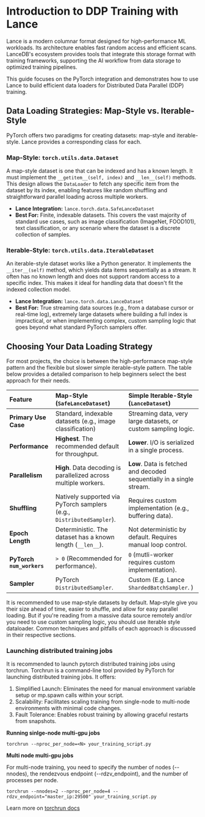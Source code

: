 
# Introduction to DDP Training with Lance


Lance is a modern columnar format designed for high-performance ML workloads. Its architecture enables fast random access and efficient scans. LanceDB's ecosystem provides tools that integrate this storage format with training frameworks, supporting the AI workflow from data storage to optimized training pipelines. 

This guide focuses on the PyTorch integration and demonstrates how to use Lance to build efficient data loaders for Distributed Data Parallel (DDP) training.

## Data Loading Strategies: Map-Style vs. Iterable-Style

PyTorch offers two paradigms for creating datasets: map-style and iterable-style. Lance provides a corresponding class for each.

### Map-Style: `torch.utils.data.Dataset`
A map-style dataset is one that can be indexed and has a known length. It must implement the `__getitem__(self, index)` and `__len__(self)` methods. This design allows the `DataLoader` to fetch any specific item from the dataset by its index, enabling features like random shuffling and straightforward parallel loading across multiple workers. 

*   **Lance Integration:** `lance.torch.data.SafeLanceDataset`
*   **Best For:** Finite, indexable datasets. This covers the vast majority of standard use cases, such as image classification (ImageNet, FOOD101), text classification, or any scenario where the dataset is a discrete collection of samples.

### Iterable-Style: `torch.utils.data.IterableDataset`
An iterable-style dataset works like a Python generator. It implements the `__iter__(self)` method, which yields data items sequentially as a stream. It often has no known length and does not support random access to a specific index. This makes it ideal for handling data that doesn't fit the indexed collection model.

*   **Lance Integration:** `lance.torch.data.LanceDataset`
*   **Best For:** True streaming data sources (e.g., from a database cursor or real-time log), extremely large datasets where building a full index is impractical, or when implementing complex, custom sampling logic that goes beyond what standard PyTorch samplers offer. 

## Choosing Your Data Loading Strategy

For most projects, the choice is between the high-performance map-style pattern and the flexible but slower simple iterable-style pattern. The table below provides a detailed comparison to help beginners select the best approach for their needs.

| Feature | Map-Style (`SafeLanceDataset`) | Simple Iterable-Style (`LanceDataset`) |
| :--- | :--- | :--- |
| **Primary Use Case** | Standard, indexable datasets (e.g., image classification) | Streaming data, very large datasets, or custom sampling logic. |
| **Performance** | **Highest**. The recommended default for throughput. | **Lower**. I/O is serialized in a single process. |
| **Parallelism** | **High**. Data decoding is parallelized across multiple workers. | **Low**. Data is fetched and decoded sequentially in a single stream. |
| **Shuffling** | Natively supported via PyTorch samplers (e.g., `DistributedSampler`).  | Requires custom implementation (e.g., buffering data). |
| **Epoch Length** | Deterministic. The dataset has a known length (`__len__`).  | Not deterministic by default. Requires manual loop control. |
| **PyTorch `num_workers`** | `> 0` (Recommended for performance). | `0` (mutli-worker requires custom implementation). |
| **Sampler** | PyTorch `DistributedSampler`. | Custom (E.g. Lance `ShardedBatchSampler`. ) |

It is recommended to use map‑style datasets by default. Map‑style give you their size ahead of time, easier to shuffle, and allow for easy parallel loading. But if you're reading from a massive data source remotely and/or you need to use custom sampling logic, you should use iterable style dataloader. Common techniques and pitfalls of each approach is discussed in their respective sections.

### Launching distributed training jobs

It is recommended to launch pytorch distributed training jobs using torchrun. Torchrun is a command-line tool provided by PyTorch for launching distributed training jobs. It offers:

1. Simplified Launch: Eliminates the need for manual environment variable setup or mp.spawn calls within your script.
2. Scalability: Facilitates scaling training from single-node to multi-node environments with minimal code changes.
3. Fault Tolerance: Enables robust training by allowing graceful restarts from snapshots.

**Running sinlge-node multi-gpu jobs**

```
torchrun --nproc_per_node=<N> your_training_script.py
```

**Multi node multi-gpu jobs**

For multi-node training, you need to specify the number of nodes (--nnodes), the rendezvous endpoint (--rdzv_endpoint), and the number of processes per node.

```
torchrun --nnodes=2 --nproc_per_node=4 --rdzv_endpoint="master_ip:29500" your_training_script.py
```

Learn more on [torchrun docs](https://docs.pytorch.org/docs/stable/elastic/run.html)
